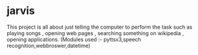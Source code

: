 # jarvis
This project is all about just telling the computer to perform the task such as playing songs , opening web pages , searching something on wikipedia , opening applications.
(Modules used :- pyttsx3,speech recognition,webbroswer,datetime)
